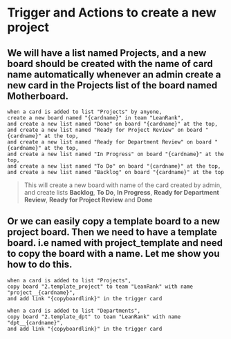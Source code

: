 # Trigger and Actions to create a new project

## We will have a list named **Projects**, and a new board should be created with the name of card name automatically whenever an admin create a new card in the **Projects** list of the board named **Motherboard**.

```
when a card is added to list "Projects" by anyone, 
create a new board named "{cardname}" in team "LeanRank", 
and create a new list named "Done" on board "{cardname}" at the top, 
and create a new list named "Ready for Project Review" on board "{cardname}" at the top, 
and create a new list named "Ready for Department Review" on board "{cardname}" at the top, 
and create a new list named "In Progress" on board "{cardname}" at the top, 
and create a new list named "To Do" on board "{cardname}" at the top, 
and create a new list named "Backlog" on board "{cardname}" at the top
```

> This will create a new board with name of the card created by admin, and create lists **Backlog**, **To Do**, **In Progress**, **Ready for Department Review**, **Ready for Project Review** and **Done**

## Or we can easily copy a template board to a new project board. Then we need to have a template board. i.e named with **project_template** and need to copy the board with a name. Let me show you how to do this.
```
when a card is added to list "Projects", 
copy board "2.template_project" to team "LeanRank" with name "project__{cardname}", 
and add link "{copyboardlink}" in the trigger card
```

```
when a card is added to list "Departments", 
copy board "2.template_dpt" to team "LeanRank" with name "dpt__{cardname}", 
and add link "{copyboardlink}" in the trigger card
```